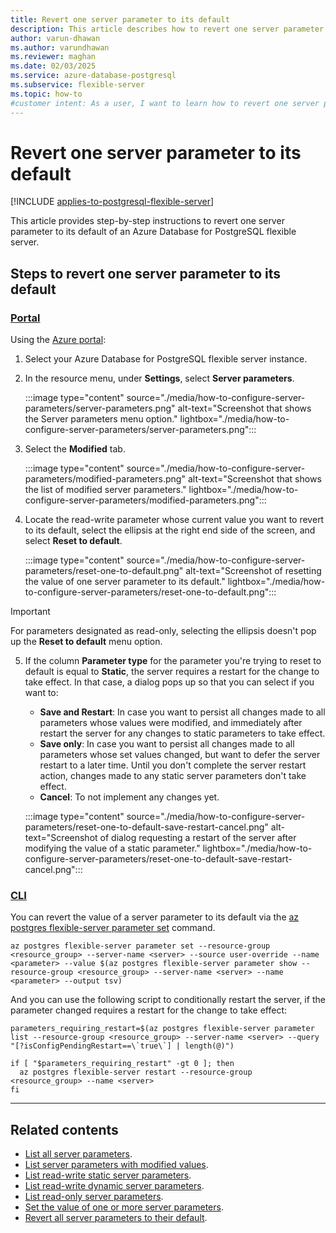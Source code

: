 ```yaml
---
title: Revert one server parameter to its default
description: This article describes how to revert one server parameter to its default of an Azure Database for PostgreSQL flexible server.
author: varun-dhawan
ms.author: varundhawan
ms.reviewer: maghan
ms.date: 02/03/2025
ms.service: azure-database-postgresql
ms.subservice: flexible-server
ms.topic: how-to
#customer intent: As a user, I want to learn how to revert one server parameter to its default of an Azure Database for PostgreSQL flexible server.
---
```


# Revert one server parameter to its default

[!INCLUDE [applies-to-postgresql-flexible-server](~/reusable-content/ce-skilling/azure/includes/postgresql/includes/applies-to-postgresql-flexible-server.md)]

This article provides step-by-step instructions to revert one server parameter to its default of an Azure Database for PostgreSQL flexible server.

## Steps to revert one server parameter to its default

### [Portal](#tab/portal-revert-one-to-default)

Using the [Azure portal](https://portal.azure.com):

1. Select your Azure Database for PostgreSQL flexible server instance.

2. In the resource menu, under **Settings**, select **Server parameters**.

    :::image type="content" source="./media/how-to-configure-server-parameters/server-parameters.png" alt-text="Screenshot that shows the Server parameters menu option." lightbox="./media/how-to-configure-server-parameters/server-parameters.png":::

3. Select the **Modified** tab.

    :::image type="content" source="./media/how-to-configure-server-parameters/modified-parameters.png" alt-text="Screenshot that shows the list of modified server parameters." lightbox="./media/how-to-configure-server-parameters/modified-parameters.png":::

4. Locate the read-write parameter whose current value you want to revert to its default, select the ellipsis at the right end side of the screen, and select **Reset to default**.

    :::image type="content" source="./media/how-to-configure-server-parameters/reset-one-to-default.png" alt-text="Screenshot of resetting the value of one server parameter to its default." lightbox="./media/how-to-configure-server-parameters/reset-one-to-default.png":::

> [!IMPORTANT]
> For parameters designated as read-only, selecting the ellipsis doesn't pop up the **Reset to default** menu option.

5. If the column **Parameter type** for the parameter you're trying to reset to default is equal to **Static**, the server requires a restart for the change to take effect. In that case, a dialog pops up so that you can select if you want to:
    - **Save and Restart**: In case you want to persist all changes made to all parameters whose values were modified, and immediately after restart the server for any changes to static parameters to take effect.
    - **Save only**: In case you want to persist all changes made to all parameters whose set values changed, but want to defer the server restart to a later time. Until you don't complete the server restart action, changes made to any static server parameters don't take effect.
    - **Cancel**: To not implement any changes yet.

    :::image type="content" source="./media/how-to-configure-server-parameters/reset-one-to-default-save-restart-cancel.png" alt-text="Screenshot of dialog requesting a restart of the server after modifying the value of a static parameter." lightbox="./media/how-to-configure-server-parameters/reset-one-to-default-save-restart-cancel.png":::

### [CLI](#tab/cli-revert-one-to-default)

You can revert the value of a server parameter to its default via the [az postgres flexible-server parameter set](/cli/azure/postgres/flexible-server/parameter#az-postgres-flexible-server-parameter-set) command.

```azurecli-interactive
az postgres flexible-server parameter set --resource-group <resource_group> --server-name <server> --source user-override --name <parameter> --value $(az postgres flexible-server parameter show --resource-group <resource_group> --server-name <server> --name <parameter> --output tsv) 
```

And you can use the following script to conditionally restart the server, if the parameter changed requires a restart for the change to take effect:

```azurecli-interactive
parameters_requiring_restart=$(az postgres flexible-server parameter list --resource-group <resource_group> --server-name <server> --query "[?isConfigPendingRestart==\`true\`] | length(@)")

if [ "$parameters_requiring_restart" -gt 0 ]; then
  az postgres flexible-server restart --resource-group <resource_group> --name <server>
fi
```

---

## Related contents

- [List all server parameters](how-to-server-parameters-list-all.md).
- [List server parameters with modified values](how-to-server-parameters-list-modified.md).
- [List read-write static server parameters](how-to-server-parameters-list-read-write-static.md).
- [List read-write dynamic server parameters](how-to-server-parameters-list-read-write-dynamic.md).
- [List read-only server parameters](how-to-server-parameters-list-read-only.md).
- [Set the value of one or more server parameters](how-to-server-parameters-set-value.md).
- [Revert all server parameters to their default](how-to-server-parameters-revert-all-default.md).
